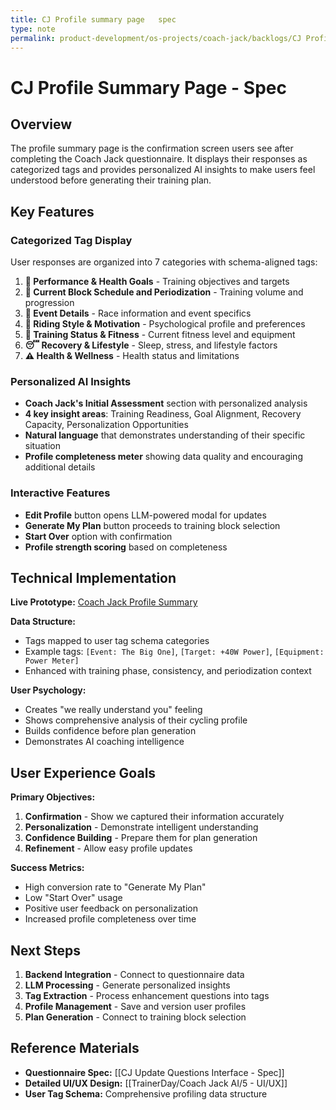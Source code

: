 ```yaml
---
title: CJ Profile summary page   spec
type: note
permalink: product-development/os-projects/coach-jack/backlogs/CJ Profile Summary Page - Spec
---
```


# CJ Profile Summary Page - Spec

## Overview

The profile summary page is the confirmation screen users see after completing the Coach Jack questionnaire. It displays their responses as categorized tags and provides personalized AI insights to make users feel understood before generating their training plan.

## Key Features

### Categorized Tag Display
User responses are organized into 7 categories with schema-aligned tags:

1. **🎯 Performance & Health Goals** - Training objectives and targets
2. **📅 Current Block Schedule and Periodization** - Training volume and progression
3. **🏁 Event Details** - Race information and event specifics
4. **🧠 Riding Style & Motivation** - Psychological profile and preferences
5. **💪 Training Status & Fitness** - Current fitness level and equipment
6. **😴 Recovery & Lifestyle** - Sleep, stress, and lifestyle factors
7. **⚠️ Health & Wellness** - Health status and limitations

### Personalized AI Insights
- **Coach Jack's Initial Assessment** section with personalized analysis
- **4 key insight areas**: Training Readiness, Goal Alignment, Recovery Capacity, Personalization Opportunities
- **Natural language** that demonstrates understanding of their specific situation
- **Profile completeness meter** showing data quality and encouraging additional details

### Interactive Features
- **Edit Profile** button opens LLM-powered modal for updates
- **Generate My Plan** button proceeds to training block selection
- **Start Over** option with confirmation
- **Profile strength scoring** based on completeness

## Technical Implementation

**Live Prototype:** [Coach Jack Profile Summary](https://claude.ai/artifact/coach-jack-summary)

**Data Structure:**
- Tags mapped to user tag schema categories
- Example tags: `[Event: The Big One]`, `[Target: +40W Power]`, `[Equipment: Power Meter]`
- Enhanced with training phase, consistency, and periodization context

**User Psychology:**
- Creates "we really understand you" feeling
- Shows comprehensive analysis of their cycling profile
- Builds confidence before plan generation
- Demonstrates AI coaching intelligence

## User Experience Goals

**Primary Objectives:**
1. **Confirmation** - Show we captured their information accurately
2. **Personalization** - Demonstrate intelligent understanding
3. **Confidence Building** - Prepare them for plan generation
4. **Refinement** - Allow easy profile updates

**Success Metrics:**
- High conversion rate to "Generate My Plan"
- Low "Start Over" usage
- Positive user feedback on personalization
- Increased profile completeness over time

## Next Steps

1. **Backend Integration** - Connect to questionnaire data
2. **LLM Processing** - Generate personalized insights
3. **Tag Extraction** - Process enhancement questions into tags
4. **Profile Management** - Save and version user profiles
5. **Plan Generation** - Connect to training block selection

## Reference Materials

- **Questionnaire Spec:** [[CJ Update Questions Interface - Spec]]
- **Detailed UI/UX Design:** [[TrainerDay/Coach Jack AI/5 - UI/UX]]
- **User Tag Schema:** Comprehensive profiling data structure